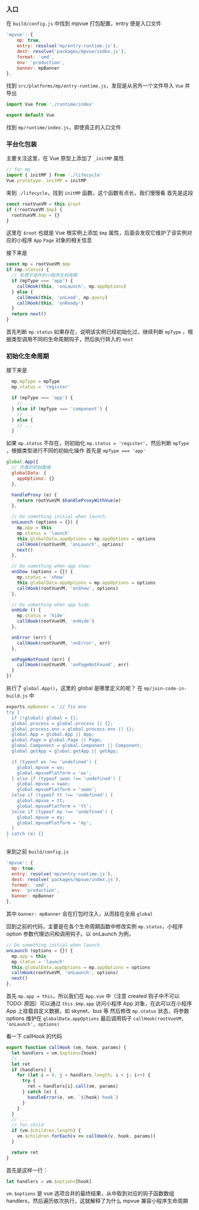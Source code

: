 ### 入口

在 `build/config.js` 中找到 mpvue 打包配置，entry 便是入口文件
```javascript
'mpvue': {
    mp: true,
    entry: resolve('mp/entry-runtime.js'),
    dest: resolve('packages/mpvue/index.js'),
    format: 'umd',
    env: 'production',
    banner: mpBanner
},
```

找到 `src/platforms/mp/entry-runtime.js`，发现是从另外一个文件导入 `Vue` 并导出
```javascript
import Vue from './runtime/index'

export default Vue
```
找到 `mp/runtime/index.js`，即使真正的入口文件

### 平台化包装

主要关注这里，在 Vue 原型上添加了 `_initMP` 属性
```javascript
// for mp
import { initMP } from './lifecycle'
Vue.prototype._initMP = initMP
```

来到 `./lifecycle`，找到 `initMP` 函数，这个函数有点长，我们慢慢看
首先是这段
```javascript
const rootVueVM = this.$root
if (!rootVueVM.$mp) {
  rootVueVM.$mp = {}
}
```
这里在 `$root` 也就是 Vue 根实例上添加 `$mp` 属性，后面会发现它维护了该实例对应的小程序 `App` `Page` 对象的相关信息

接下来是
```javascript
const mp = rootVueVM.$mp
if (mp.status) {
  // 处理子组件的小程序生命周期
  if (mpType === 'app') {
    callHook(this, 'onLaunch', mp.appOptions)
  } else {
    callHook(this, 'onLoad', mp.query)
    callHook(this, 'onReady')
  }
  return next()
}
```
首先判断 `mp.status` 如果存在，说明该实例已经初始化过，继续判断 `mpType` ，根据类型调用不同的生命周期钩子，然后执行转入的 `next`

### 初始化生命周期

接下来是
```javascript
  mp.mpType = mpType
  mp.status = 'register'

  if (mpType === 'app') {
    // ...
  } else if (mpType === 'component') {
    // ...
  } else {
    // ...
  }
```
如果 `mp.status` 不存在，则初始化 `mp.status = 'register'`，然后判断 `mpType` ，根据类型进行不同的初始化操作
首先是 `mpType === 'app'`
```javascript
global.App({
  // 页面的初始数据
  globalData: {
    appOptions: {}
  },

  handleProxy (e) {
    return rootVueVM.$handleProxyWithVue(e)
  },

  // Do something initial when launch.
  onLaunch (options = {}) {
    mp.app = this
    mp.status = 'launch'
    this.globalData.appOptions = mp.appOptions = options
    callHook(rootVueVM, 'onLaunch', options)
    next()
  },

  // Do something when app show.
  onShow (options = {}) {
    mp.status = 'show'
    this.globalData.appOptions = mp.appOptions = options
    callHook(rootVueVM, 'onShow', options)
  },

  // Do something when app hide.
  onHide () {
    mp.status = 'hide'
    callHook(rootVueVM, 'onHide')
  },

  onError (err) {
    callHook(rootVueVM, 'onError', err)
  },

  onPageNotFound (err) {
    callHook(rootVueVM, 'onPageNotFound', err)
  }
})
```
执行了 `global.App()`，这里的 global 是哪里定义的呢？
在 `mp/join-code-in-build.js` 中
```javascript
exports.mpBanner = `// fix env
try {
  if (!global) global = {};
  global.process = global.process || {};
  global.process.env = global.process.env || {};
  global.App = global.App || App;
  global.Page = global.Page || Page;
  global.Component = global.Component || Component;
  global.getApp = global.getApp || getApp;

  if (typeof wx !== 'undefined') {
    global.mpvue = wx;
    global.mpvuePlatform = 'wx';
  } else if (typeof swan !== 'undefined') {
    global.mpvue = swan;
    global.mpvuePlatform = 'swan';
  }else if (typeof tt !== 'undefined') {
    global.mpvue = tt;
    global.mpvuePlatform = 'tt';
  }else if (typeof my !== 'undefined') {
    global.mpvue = my;
    global.mpvuePlatform = 'my';
  }
} catch (e) {}
`
```
来到之前 `build/config.js`
```javascript
'mpvue': {
  mp: true,
  entry: resolve('mp/entry-runtime.js'),
  dest: resolve('packages/mpvue/index.js'),
  format: 'umd',
  env: 'production',
  banner: mpBanner
},
```
其中 `banner: mpBanner` 会在打包时注入，从而挂在全局 `global`

回到之前的代码，主要是在各个生命周期函数中修改实例 `mp.status`，小程序 option 参数代理访问和调用钩子。以 onLaunch 为例，
```javascript
// Do something initial when launch.
onLaunch (options = {}) {
  mp.app = this
  mp.status = 'launch'
  this.globalData.appOptions = mp.appOptions = options
  callHook(rootVueVM, 'onLaunch', options)
  next()
},
```
首先 `mp.app = this`，所以我们在 `App.vue` 中（注意 created 钩子中不可以 TODO: 原因）可以通过 `this.$mp.app` 访问小程序 App 对象，在此可以在小程序 App 上挂载自定义数据，如  skynet、bus 等
然后修改 `mp.status` 状态，将参数 options 维护在 `globalData.appOptions`
最后调用钩子 `callHook(rootVueVM, 'onLaunch', options)`

看一下 callHook 的代码
```javascript
export function callHook (vm, hook, params) {
  let handlers = vm.$options[hook]
  // ...
  let ret
  if (handlers) {
    for (let i = 0, j = handlers.length; i < j; i++) {
      try {
        ret = handlers[i].call(vm, params)
      } catch (e) {
        handleError(e, vm, `${hook} hook`)
      }
    }
  }
  // ...
  // for child
  if (vm.$children.length) {
    vm.$children.forEach(v => callHook(v, hook, params))
  }

  return ret
}
```

首先是这样一行：
```javascript
let handlers = vm.$options[hook]
```
`vm.$options` 是 vue 选项合并的最终结果，从中取到对应的钩子函数数组 handlers，然后遍历依次执行，这就解释了为什么 mpvue 兼容小程序生命周期




